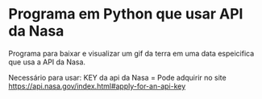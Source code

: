 # Programa em Python que usar API da Nasa
Programa para baixar e visualizar um gif da terra em uma data espeicifica que usa a API da Nasa.

Necessário para usar:
KEY da api da Nasa = Pode adquirir no site https://api.nasa.gov/index.html#apply-for-an-api-key
